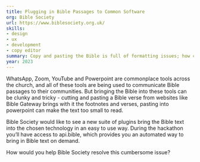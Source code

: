 ```yaml
---
title: Plugging in Bible Passages to Common Software
org: Bible Society
url: https://www.biblesociety.org.uk/
skills:
- design
- ux
- development
- copy editor
summary: Copy and pasting the Bible is full of formatting issues; how can we make it a smooth user experience?
year: 2023
---
```


WhatsApp, Zoom, YouTube and Powerpoint are commonplace tools across the church, and all of these tools are being used to communicate Bible passages to their communities. But bringing the Bible into these tools can be clunky and tricky - cutting and pasting a Bible verse from websites like Bible Gateway brings with it the footnotes and verses, pasting into powerpoint can make the text too small to read.

Bible Society would like to see a new suite of plugins bring the Bible text into the chosen technology in an easy to use way. During the hackathon you’ll have access to api.bible, which provides you an automated way to bring in Bible text on demand.

How would you help Bible Society resolve this cumbersome issue?
